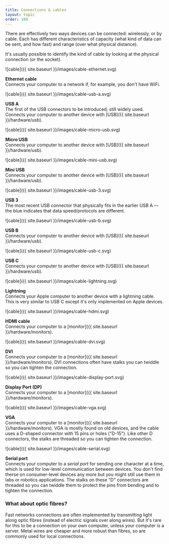 ```yaml
---
title: Connections & cables
layout: topic
order: 109
---
```


There are effectively two ways devices can be connected: wirelessly, or by
cable. Each has different characteristics of capacity (what kind of data can be
sent, and how fast) and range (over what physical distance).

It's usually possible to identify the kind of cable by looking at the physical
connection (or the socket).

<div class="images-with-captions" markdown="1">
  
![cable]({{ site.baseurl }}/images/cable-ethernet.svg)

**Ethernet cable**  
Connects your computer to a network if, for example, you don't have
WiFi.


![cable]({{ site.baseurl }}/images/cable-usb-a.svg)

**USB A**  
The first of the USB connectors to be introduced; still widely used.
Connects your computer to another device with
[USB]({{ site.baseurl }}/hardware/usb).


![cable]({{ site.baseurl }}/images/cable-micro-usb.svg)

**Micro USB**  
Connects your computer to another device with
[USB]({{ site.baseurl }}/hardware/usb).

![cable]({{ site.baseurl }}/images/cable-mini-usb.svg)

**Mini USB**  
Connects your computer to another device with
[USB]({{ site.baseurl }}/hardware/usb).

![cable]({{ site.baseurl }}/images/cable-usb-3.svg)

**USB 3**  
The most recent USB connector that physically fits in the earlier
USB A — the blue indicates that data speed/protocols are different.

![cable]({{ site.baseurl }}/images/cable-usb-b.svg)

**USB B**  
Connects your computer to another device with
[USB]({{ site.baseurl }}/hardware/usb).


![cable]({{ site.baseurl }}/images/cable-usb-c.svg)

**USB C**  
Connects your computer to another device with
[USB]({{ site.baseurl }}/hardware/usb).


![cable]({{ site.baseurl }}/images/cable-lightning.svg)

**Lightning**  
Connects your Apple computer to another device with a lightning cable. This is
very similar to USB&nbsp;C except it's only implemented on Apple devices.


![cable]({{ site.baseurl }}/images/cable-hdmi.svg)

**HDMI cable**  
Connects your computer to a
[monitor]({{ site.baseurl }}/hardware/monitors).


![cable]({{ site.baseurl }}/images/cable-dvi.svg)

**DVI**  
Connects your computer to a
[monitor]({{ site.baseurl }}/hardware/monitors).
DVI connections often have stalks you can twiddle so you can tighten the
connection.


![cable]({{ site.baseurl }}/images/cable-display-port.svg)

**Display Port (DP)**  
Connects your computer to a
[monitor]({{ site.baseurl }}/hardware/monitors).


![cable]({{ site.baseurl }}/images/cable-vga.svg)

**VGA**  
Connects your computer to a
[monitor]({{ site.baseurl }}/hardware/monitors).
VGA is mostly found on old devices, and the cable uses a D-shaped connector
with 15 pins or holes ("D-15"). Like other D connectors, the stalks are
threaded so you can tighten the connection.

![cable]({{ site.baseurl }}/images/cable-serial.svg)

**Serial port**  
Connects your computer to a _serial port_ for sending one character at a time,
which is used for low-level communication between devices. You don't find therse
on consumer-level devices any more but you might still use them in labs or
robotics applications. The stalks on these "D" connectors are threaded so you
can twiddle them to protect the pins from bending and to tighten the
connection.


</div>



### What about optic fibres?

Fast networks connections are often implemented by transmitting light along
optic fibres (instead of electric signals over along wires). But it's rare for
this to be a connection on your own computer, unless your computer is a server.
Metal wires are cheaper and more robust than fibres, so are commonly used for
local connections.





